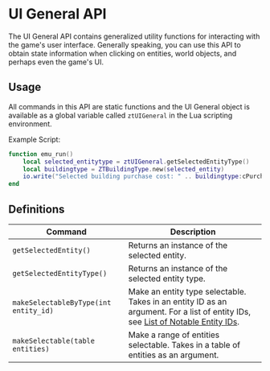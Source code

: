 # UI General API

The UI General API contains generalized utility functions for interacting with the game's user interface. Generally speaking, you can use this API to obtain state information when clicking on entities, world objects, and perhaps even the game's UI.

## Usage

All commands in this API are static functions and the UI General object is available as a global variable called `ztUIGeneral` in the Lua scripting environment.

Example Script:
```Lua
function emu_run()
    local selected_entitytype = ztUIGeneral.getSelectedEntityType()
    local buildingtype = ZTBuildingType.new(selected_entity)
    io.write("Selected building purchase cost: " .. buildingtype:cPurchaseCost())
end
```

## Definitions

| Command  | Description |
| ------------- | ------------- |
| `getSelectedEntity()` | Returns an instance of the selected entity. |
| `getSelectedEntityType()` | Returns an instance of the selected entity type. |
| `makeSelectableByType(int entity_id)` | Make an entity type selectable. Takes in an entity ID as an argument. For a list of entity IDs, see [List of Notable Entity IDs](/docs/zt1/reference/string-tables/entity-ids.md). |
| `makeSelectable(table entities)` | Make a range of entities selectable. Takes in a table of entities as an argument. |